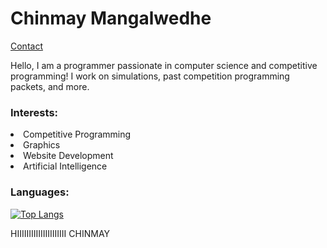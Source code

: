 # Chinmay Mangalwedhe
[Contact](mailto:cmangalwedhe@gmail.com)

Hello, I am a programmer passionate in computer science and competitive programming! I work on simulations, past competition programming packets, and more.

### Interests:
<li>Competitive Programming</li>
<li>Graphics</li>
<li>Website Development</li>
<li>Artificial Intelligence</li>

### Languages:

[![Top Langs](https://github-readme-stats.vercel.app/api/top-langs/?username=cmangalwedhe&layout=compact&theme=dark)](https://github.com/anuraghazra/github-readme-stats)

HIIIIIIIIIIIIIIIIIIIII CHINMAY
